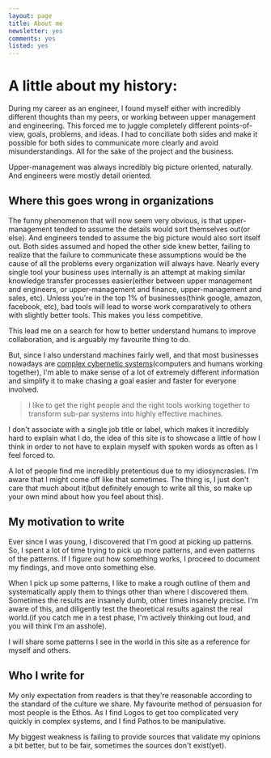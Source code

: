 ```yaml
---
layout: page
title: About me
newsletter: yes
comments: yes
listed: yes
---
```


# A little about my history:

During my career as an engineer, I found myself either with incredibly different thoughts than my peers, or working between upper management and engineering. This forced me to juggle completely different points-of-view, goals, problems, and ideas. I had to conciliate both sides and make it possible for both sides to communicate more clearly and avoid misunderstandings. All for the sake of the project and the business.

Upper-management was always incredibly big picture oriented, naturally. And engineers were mostly detail oriented.

## Where this goes wrong in organizations

The funny phenomenon that will now seem very obvious, is that upper-management tended to assume the details would sort themselves out(or else). And engineers tended to assume the big picture would also sort itself out. Both sides assumed and hoped the other side knew better, failing to realize that the failure to communicate these assumptions would be the cause of all the problems every organization will always have. Nearly every single tool your business uses internally is an attempt at making similar knowledge transfer processes easier(either between upper management and engineers, or upper-management and finance, upper-management and sales, etc). Unless you're in the top 1% of businesses(think google, amazon, facebook, etc), bad tools will lead to worse work comparatively to others with slightly better tools. This makes you less competitive.

This lead me on a search for how to better understand humans to improve collaboration, and is arguably my favourite thing to do.

But, since I also understand machines fairly well, and that most businesses nowadays are <a href="https://scholar.google.no/scholar?q=complex+cybernetic+systems&hl=en&as_sdt=0&as_vis=1&oi=scholart" target="_BLANK">complex cybernetic systems</a>(computers and humans working together), I'm able to make sense of a lot of extremely different information and simplify it to make chasing a goal easier and faster for everyone involved.

> I like to get the right people and the right tools working together to transform sub-par systems into highly effective machines.

I don't associate with a single job title or label, which makes it incredibly hard to explain what I do, the idea of this site is to showcase a little of how I think in order to not have to explain myself with spoken words as often as I feel forced to.

A lot of people find me incredibly pretentious due to my idiosyncrasies. I'm aware that I might come off like that sometimes. The thing is, I just don't care that much about it(but definitely enough to write all this, so make up your own mind about how you feel about this).

## My motivation to write

Ever since I was young, I discovered that I'm good at picking up patterns. So, I spent a lot of time trying to pick up more patterns, and even patterns of the patterns. If I figure out how something works, I proceed to document my findings, and move onto something else.

When I pick up some patterns, I like to make a rough outline of them and systematically apply them to things other than where I discovered them. Sometimes the results are insanely dumb, other times insanely precise. I'm aware of this, and diligently test the theoretical results against the real world.(if you catch me in a test phase, I'm actively thinking out loud, and you will think I'm an asshole).

I will share some patterns I see in the world in this site as a reference for myself and others.

## Who I write for

My only expectation from readers is that they're reasonable according to the standard of the culture we share. My favourite method of persuasion for most people is the Ethos. As I find Logos to get too complicated very quickly in complex systems, and I find Pathos to be manipulative.

My biggest weakness is failing to provide sources that validate my opinions a bit better, but to be fair, sometimes the sources don't exist(yet).
